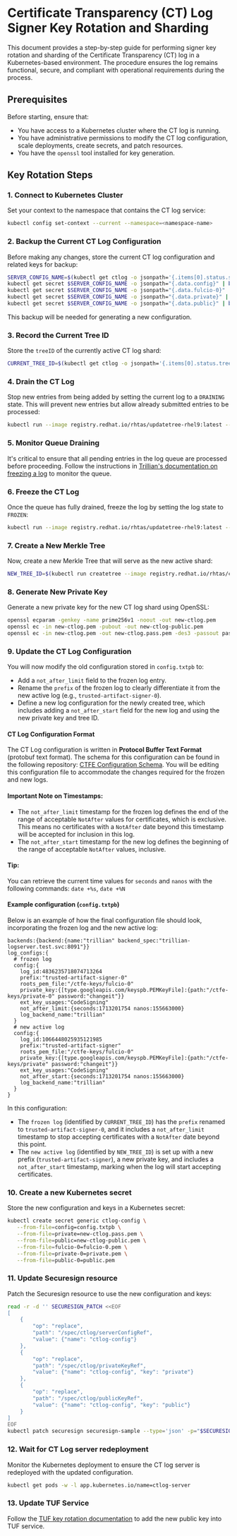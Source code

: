 # Certificate Transparency (CT) Log Signer Key Rotation and Sharding

This document provides a step-by-step guide for performing signer key rotation and sharding of the Certificate Transparency (CT) log in a Kubernetes-based environment. The procedure ensures the log remains functional, secure, and compliant with operational requirements during the process.

## Prerequisites

Before starting, ensure that:
- You have access to a Kubernetes cluster where the CT log is running.
- You have administrative permissions to modify the CT log configuration, scale deployments, create secrets, and patch resources.
- You have the `openssl` tool installed for key generation.

## Key Rotation Steps

### 1. Connect to Kubernetes Cluster

Set your context to the namespace that contains the CT log service:

```bash
kubectl config set-context --current --namespace=<namespace-name>
```

### 2. Backup the Current CT Log Configuration

Before making any changes, store the current CT log configuration and related keys for backup:

```bash
SERVER_CONFIG_NAME=$(kubectl get ctlog -o jsonpath='{.items[0].status.serverConfigRef.name}')
kubectl get secret $SERVER_CONFIG_NAME -o jsonpath="{.data.config}" | base64 --decode > config.txtpb
kubectl get secret $SERVER_CONFIG_NAME -o jsonpath="{.data.fulcio-0}" | base64 --decode > fulcio-0.pem
kubectl get secret $SERVER_CONFIG_NAME -o jsonpath="{.data.private}" | base64 --decode > private.pem
kubectl get secret $SERVER_CONFIG_NAME -o jsonpath="{.data.public}" | base64 --decode > public.pem
```

This backup will be needed for generating a new configuration.

### 3. Record the Current Tree ID

Store the `treeID` of the currently active CT log shard:

```bash
CURRENT_TREE_ID=$(kubectl get ctlog -o jsonpath='{.items[0].status.treeID}')
```

### 4. Drain the CT Log

Stop new entries from being added by setting the current log to a `DRAINING` state. This will prevent new entries but allow already submitted entries to be processed:

```bash
kubectl run --image registry.redhat.io/rhtas/updatetree-rhel9:latest --restart=Never --attach=true --rm=true -q -- updatetree --admin_server=trillian-logserver:8091 --tree_id=${CURRENT_TREE_ID} --tree_state=DRAINING
```

### 5. Monitor Queue Draining

It's critical to ensure that all pending entries in the log queue are processed before proceeding. Follow the instructions in [Trillian's documentation on freezing a log](https://github.com/google/trillian/blob/master/docs/howto/freeze_a_ct_log.md#monitor-queue--integration) to monitor the queue.

### 6. Freeze the CT Log

Once the queue has fully drained, freeze the log by setting the log state to `FROZEN`:

```bash
kubectl run --image registry.redhat.io/rhtas/updatetree-rhel9:latest --restart=Never --attach=true --rm=true -q -- updatetree --admin_server=trillian-logserver:8091 --tree_id=${CURRENT_TREE_ID} --tree_state=FROZEN
```

### 7. Create a New Merkle Tree

Now, create a new Merkle Tree that will serve as the new active shard:

```bash
NEW_TREE_ID=$(kubectl run createtree --image registry.redhat.io/rhtas/createtree-rhel9:latest --restart=Never --attach=true --rm=true -q -- -logtostderr=false --admin_server=trillian-logserver:8091 --display_name=ctlog-tree)
```

### 8. Generate New Private Key

Generate a new private key for the new CT log shard using OpenSSL:

```bash
openssl ecparam -genkey -name prime256v1 -noout -out new-ctlog.pem
openssl ec -in new-ctlog.pem -pubout -out new-ctlog-public.pem
openssl ec -in new-ctlog.pem -out new-ctlog.pass.pem -des3 -passout pass:"changeit"
```

### 9. Update the CT Log Configuration

You will now modify the old configuration stored in `config.txtpb` to:
- Add a `not_after_limit` field to the frozen log entry.
- Rename the `prefix` of the frozen log to clearly differentiate it from the new active log (e.g., `trusted-artifact-signer-0`).
- Define a new log configuration for the newly created tree, which includes adding a `not_after_start` field for the new log and using the new private key and tree ID.

#### **CT Log Configuration Format**
The CT Log configuration is written in **Protocol Buffer Text Format** (protobuf text format). The schema for this configuration can be found in the following repository: [CTFE Configuration Schema](https://github.com/securesign/certificate-transparency-go/blob/master/trillian/ctfe/configpb/config.proto). You will be editing this configuration file to accommodate the changes required for the frozen and new logs.

#### **Important Note on Timestamps:**
- The `not_after_limit` timestamp for the frozen log defines the end of the range of acceptable `NotAfter` values for certificates, which is exclusive. This means no certificates with a `NotAfter` date beyond this timestamp will be accepted for inclusion in this log.
- The `not_after_start` timestamp for the new log defines the beginning of the range of acceptable `NotAfter` values, inclusive.

#### **Tip**:
You can retrieve the current time values for `seconds` and `nanos` with the following commands: `date +%s`, `date +%N`

#### Example configuration (`config.txtpb`)

Below is an example of how the final configuration file should look, incorporating the frozen log and the new active log:

```prototext
backends:{backend:{name:"trillian" backend_spec:"trillian-logserver.test.svc:8091"}}
log_configs:{
  # frozen log
  config:{
    log_id:4836235718074713264
    prefix:"trusted-artifact-signer-0"
    roots_pem_file:"/ctfe-keys/fulcio-0"
    private_key:{[type.googleapis.com/keyspb.PEMKeyFile]:{path:"/ctfe-keys/private-0" password:"changeit"}}
    ext_key_usages:"CodeSigning"
    not_after_limit:{seconds:1713201754 nanos:155663000}
    log_backend_name:"trillian"
  }
  # new active log
  config:{ 
    log_id:1066448025935121985
    prefix:"trusted-artifact-signer"
    roots_pem_file:"/ctfe-keys/fulcio-0"
    private_key:{[type.googleapis.com/keyspb.PEMKeyFile]:{path:"/ctfe-keys/private" password:"changeit"}}
    ext_key_usages:"CodeSigning"
    not_after_start:{seconds:1713201754 nanos:155663000}
    log_backend_name:"trillian"
  }
}
```

In this configuration:
- The `frozen log` (identified by `CURRENT_TREE_ID`) has the `prefix` renamed to `trusted-artifact-signer-0`, and it includes a `not_after_limit` timestamp to stop accepting certificates with a `NotAfter` date beyond this point.
- The `new active log` (identified by `NEW_TREE_ID`) is set up with a new prefix (`trusted-artifact-signer`), a new private key, and includes a `not_after_start` timestamp, marking when the log will start accepting certificates.

### 10. Create a new Kubernetes secret

Store the new configuration and keys in a Kubernetes secret:

```bash
kubectl create secret generic ctlog-config \
   --from-file=config=config.txtpb \
   --from-file=private=new-ctlog.pass.pem \
   --from-file=public=new-ctlog-public.pem \
   --from-file=fulcio-0=fulcio-0.pem \
   --from-file=private-0=private.pem \
   --from-file=public-0=public.pem
```

### 11. Update Securesign resource

Patch the Securesign resource to use the new configuration and keys:

```bash
read -r -d '' SECURESIGN_PATCH <<EOF
[
    {
        "op": "replace",
        "path": "/spec/ctlog/serverConfigRef",
        "value": {"name": "ctlog-config"}
    },
    {
        "op": "replace",
        "path": "/spec/ctlog/privateKeyRef",
        "value": {"name": "ctlog-config", "key": "private"}
    },
    {
        "op": "replace",
        "path": "/spec/ctlog/publicKeyRef",
        "value": {"name": "ctlog-config", "key": "public"}
    }
]
EOF
kubectl patch securesign securesign-sample --type='json' -p="$SECURESIGN_PATCH"
```

### 12. Wait for CT Log server redeployment

Monitor the Kubernetes deployment to ensure the CT log server is redeployed with the updated configuration.

```bash
kubectl get pods -w -l app.kubernetes.io/name=ctlog-server
```

### 13. Update TUF Service

Follow the [TUF key rotation documentation](TODO) to add the new public key into TUF service.
